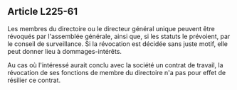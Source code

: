 Article L225-61
----
Les membres du directoire ou le directeur général unique peuvent être révoqués
par l'assemblée générale, ainsi que, si les statuts le prévoient, par le conseil
de surveillance. Si la révocation est décidée sans juste motif, elle peut donner
lieu à dommages-intérêts.

Au cas où l'intéressé aurait conclu avec la société un contrat de travail, la
révocation de ses fonctions de membre du directoire n'a pas pour effet de
résilier ce contrat.
